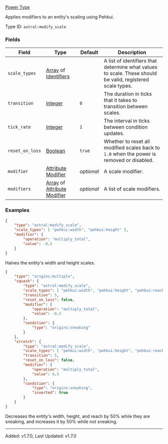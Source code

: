 [Power Type](https://origins.readthedocs.io/en/1.10.0/types/power_types/)

Applies modifiers to an entity's scaling using Pehkui.

Type ID: `astral:modify_scale`

### Fields

| Field           | Type                                                                                                                                                                             | Default    | Description                                                                                               |
| --------------- | -------------------------------------------------------------------------------------------------------------------------------------------------------------------------------- | ---------- | --------------------------------------------------------------------------------------------------------- |
| `scale_types`   | [Array](https://origins.readthedocs.io/en/1.10.0/types/data_types/array/) of [Identifiers](https://origins.readthedocs.io/en/1.10.0/types/data_types/identifier/)                |            | A list of identifiers that determine what values to scale. These should be valid, registered scale types. |
| `transition`    | [Integer](https://origins.readthedocs.io/en/1.10.0/types/data_types/integer/)                                                                                                    | `0`        | The duration in ticks that it takes to transition between scales.                                         |
| `tick_rate`     | [Integer](https://origins.readthedocs.io/en/1.10.0/types/data_types/integer/)                                                                                                    | `1`        | The interval in ticks between condition updates.                                                          |
| `reset_on_loss` | [Boolean](https://origins.readthedocs.io/en/1.10.0/types/data_types/boolean/)                                                                                                    | `true`     | Whether to reset all modified scales back to `1.0` when the power is removed or disabled.                 |
| `modifier`      | [Attribute Modifier](https://origins.readthedocs.io/en/1.10.0/types/data_types/attribute_modifier/)                                                                              | *optional* | A scale modifier.                                                                                         |
| `modifiers`     | [Array](https://origins.readthedocs.io/en/1.10.0/types/data_types/array/) of [Attribute Modifier](https://origins.readthedocs.io/en/1.10.0/types/data_types/attribute_modifier/) | *optional* | A list of scale modifiers.                                                                                |

### Examples

```json
{
    "type": "astral:modify_scale",
    "scale_types": [ "pehkui:width", "pehkui:height" ],
    "modifier": {
        "operation": "multiply_total",
        "value": -0.5
    }
}
```

Halves the entity's width and height scales.

```json
{
    "type": "origins:multiple",
    "squash": {
        "type": "astral:modify_scale",
        "scale_types": [ "pehkui:width", "pehkui:height", "pehkui:reach" ],
        "transition": 5,
        "reset_on_loss": false,
        "modifier": {
            "operation": "multiply_total",
            "value": -0.5
        },
        "condition": {
            "type": "origins:sneaking"
        }
    },
    "stretch": {
        "type": "astral:modify_scale",
        "scale_types": [ "pehkui:width", "pehkui:height", "pehkui:reach" ],
        "transition": 5,
        "reset_on_loss": false,
        "modifier": {
            "operation": "multiply_total",
            "value": 0.5
        },
        "condition": {
            "type": "origins:sneaking",
            "inverted": true
        }
    }
}

```

Decreases the entity's width, height, and reach by 50% while they are sneaking, and increases it by 50% while not sneaking.

---

Added: v1.7.0, Last Updated: v1.7.0
